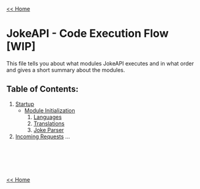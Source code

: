 [<< Home](./index.md#readme)
# JokeAPI - Code Execution Flow [WIP]
This file tells you about what modules JokeAPI executes and in what order and gives a short summary about the modules.

## Table of Contents:
1. [Startup](#startup)
    - [Module Initialization](#module-initialization)
        1. [Languages](#languages-module-initialization)
        2. [Translations](#translations-module-initialization)
        3. [Joke Parser](#joke-parser-module-initialization)
2. [Incoming Requests](#incoming-requests)
...


<br><br><br><br>

[<< Home](./index.md#readme)
